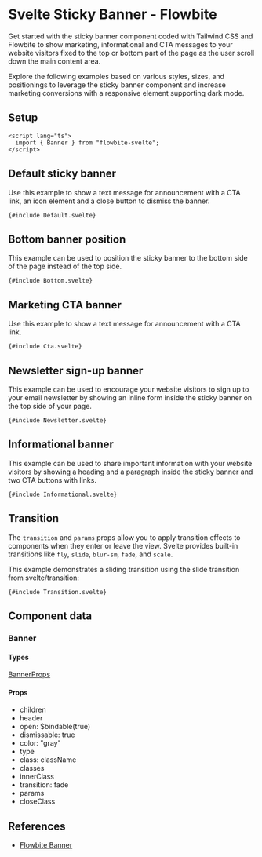 # Svelte Sticky Banner - Flowbite


<script lang="ts">
  import { CompoAttributesViewer, GitHubCompoLinks, toKebabCase } from '../../utils'
  import { P, A } from '$lib'
  const dirName = toKebabCase(component_title)
</script>

Get started with the sticky banner component coded with Tailwind CSS and Flowbite to show marketing, informational and CTA messages to your website visitors fixed to the top or bottom part of the page as the user scroll down the main content area.

Explore the following examples based on various styles, sizes, and positionings to leverage the sticky banner component and increase marketing conversions with a responsive element supporting dark mode.

## Setup

```svelte
<script lang="ts">
  import { Banner } from "flowbite-svelte";
</script>
```

## Default sticky banner

Use this example to show a text message for announcement with a CTA link, an icon element and a close button to dismiss the banner.

```svelte
{#include Default.svelte}
```

## Bottom banner position

This example can be used to position the sticky banner to the bottom side of the page instead of the top side.

```svelte
{#include Bottom.svelte}
```

## Marketing CTA banner

Use this example to show a text message for announcement with a CTA link.

```svelte
{#include Cta.svelte}
```

## Newsletter sign-up banner

This example can be used to encourage your website visitors to sign up to your email newsletter by showing an inline form inside the sticky banner on the top side of your page.

```svelte
{#include Newsletter.svelte}
```

## Informational banner

This example can be used to share important information with your website visitors by showing a heading and a paragraph inside the sticky banner and two CTA buttons with links.

```svelte
{#include Informational.svelte}
```

## Transition

The `transition` and `params` props allow you to apply transition effects to components when they enter or leave the view. Svelte provides built-in transitions like `fly`, `slide`, `blur-sm`, `fade`, and `scale`.

This example demonstrates a sliding transition using the slide transition from svelte/transition:

```svelte
{#include Transition.svelte}
```

## Component data

### Banner

#### Types

[BannerProps](https://github.com/themesberg/flowbite-svelte/blob/main/src/lib/types.ts#L228)

#### Props

- children
- header
- open: $bindable(true)
- dismissable: true
- color: "gray"
- type
- class: className
- classes
- innerClass
- transition: fade
- params
- closeClass


## References

- [Flowbite Banner](https://flowbite.com/docs/components/banner/)


